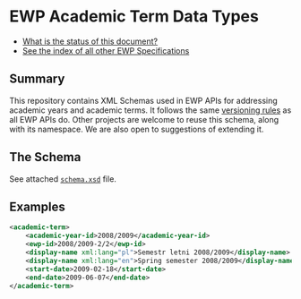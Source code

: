 EWP Academic Term Data Types
============================

* [What is the status of this document?][statuses]
* [See the index of all other EWP Specifications][develhub]


Summary
-------

This repository contains XML Schemas used in EWP APIs for addressing academic
years and academic terms. It follows the same [versioning rules][compat-rules]
as all EWP APIs do. Other projects are welcome to reuse this schema, along with
its namespace. We are also open to suggestions of extending it.


The Schema
----------

See attached [`schema.xsd`](schema.xsd) file.


Examples
--------

```xml
<academic-term>
    <academic-year-id>2008/2009</academic-year-id>
    <ewp-id>2008/2009-2/2</ewp-id>
    <display-name xml:lang="pl">Semestr letni 2008/2009</display-name>
    <display-name xml:lang="en">Spring semester 2008/2009</display-name>
    <start-date>2009-02-18</start-date>
    <end-date>2009-06-07</end-date>
</academic-term>
```


[develhub]: http://developers.erasmuswithoutpaper.eu/
[statuses]: https://github.com/erasmus-without-paper/ewp-specs-management#statuses
[compat-rules]: https://github.com/erasmus-without-paper/ewp-specs-architecture/#backward-compatibility-rules
[addressing-the-world-paper]: http://www.upu.int/fileadmin/documentsFiles/activities/addressingAssistance/paperAddressingAddressingTheWorldAnAddressForEveryoneEn.pdf
[discussion]: https://github.com/erasmus-without-paper/ewp-specs-architecture/issues/13
[stack-thread]: http://stackoverflow.com/questions/929684/
